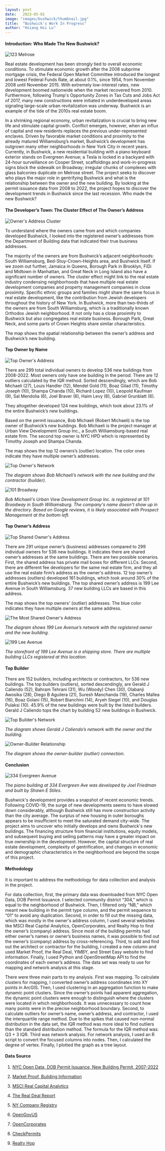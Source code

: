 ```yaml
---
layout: post
date:   2023-05-01
image: "images/bushwick/thumbnail.jpg"
title:  "Bushwick's Work In Progress"
author: "Hsiang Hsi Lu"
---
```

#### Introduction: Who Made The New Bushwick?

![123 Melrose](/conflict_urbanism_sp2023/images/bushwick/123melrose.jpg)

Real estate development has been strongly tied to overall economic conditions. To stimulate economic growth after the 2008 subprime mortgage crisis, the Federal Open Market Committee introduced the longest and lowest Federal Funds Rate, at about 0.1%, since 1954, from November 2008 until November 2015. With extremely low-interest rates, new development boomed nationwide when the market recovered from 2010. Furthermore, following Trump's Opportunity Zones in Tax Cuts and Jobs Act of 2017, many new constructions were initiated in underdeveloped areas signaling large-scale urban revitalization was underway. Bushwick is an example of the tide of the 2010s real estate boom.

In a shrinking regional economy, urban revitalization is crucial to bring new life and stimulate capital growth. Conflict emerges, however, when an influx of capital and new residents replaces the previous under-represented enclaves. Driven by favorable market conditions and proximity to the already matured Williamsburg’s market, Bushwick’s development has outgrown many other neighborhoods in New York City in recent years. Currently, in Bushwick, a new residential building with a piano keyboard exterior stands on Evergreen Avenue; a Tesla is locked in a backyard with 24-hour surveillance on Cooper Street, scaffoldings and work-in-progress signs block the sidewalk on Broadway; irregular chunks of complexes with glass balconies duplicate on Melrose street. The project seeks to discover who plays the major role in gentrifying Bushwick and what is the relationship between the owner and the new building. By looking at the permit issuance data from 2008 to 2022, the project hopes to discover the development trends in Bushwick since the last recession. Who made the new Bushwick?

 
#### The Developer’s Town: The Cluster Effect of The Owner’s Address

![Owner's Address Cluster](/conflict_urbanism_sp2023/images/bushwick/hhl_map1.jpg)

To understand where the owners came from and which companies developed Bushwick, I looked into the registered owner’s addresses from the Department of Building data that indicated their true business addresses.

The majority of the owners are from Bushwick’s adjacent neighborhoods: South Williamsburg, Bed-Stuy-Crown-Heights area, and Bushwick itself. If we zoom out further, Jamaica in Queens, Borough Park in Brooklyn, FiDi and Midtown in Manhattan, and Great Neck in Long Island also have a significant number of owners. The cluster effect might link to the real estate industry condensing neighborhoods that have multiple real estate development companies and property management companies in close proximity. Specific ethnic groups and families might share the same focus in real estate development, like the contribution from Jewish developers throughout the history of New York. In Bushwick, more than two-thirds of the owners are from South Williamsburg, which is a traditionally known Orthodox Jewish neighborhood. It not only has a close proximity to Bushwick but also congregates real estate business. Borough Park, Great Neck, and some parts of Crown Heights share similar characteristics.

The map shows the spatial relationship between the owner’s address and Bushwick’s new building.


#### Top Owner by Name

![Top Owner's Address](/conflict_urbanism_sp2023/images/bushwick/hhl_map2.jpg)

There are 299 total individual owners to develop 536 new buildings from 2008-2022. Most owners only have one building in the period. There are 12 outliers calculated by the IQR method. Sorted descendingly, which are Bob Michaeli (27), Louis Handler (12), Mendel Gold (11), Boaz Gilad (11), Timothy Joseph (10), Shampa Chanda (10), Richard Lopez (10), Leopold Kaufman (9), Sal Mendolia (6), Joel Braver (6), Haim Levy (6), Gabriel Grunblatt (6). 

They altogether developed 124 new buildings, which took about 23.1% of the entire Bushwick’s new buildings.

Based on the permit issuance, Bob Michaeli (Robert Michaeli) is the top owner of Bushwick’s new buildings. Bob Michaeli is the project manager at Urban View Development Group Inc., a South Williamsburg-based real estate firm. The second top owner is NYC HPD which is represented by Timothy Joseph and Shampa Chanda.

The map shows the top 12 owners’s (outlier) location. The color ones indicate they have multiple owner’s addresses.

![Top Owner's Network](/conflict_urbanism_sp2023/images/bushwick/hhl_chart1.jpg)

*The diagram shows Bob Michaeli’s network with the new building and the contractor (builder).*

![101 Broadway](/conflict_urbanism_sp2023/images/bushwick/101bway.jpg)

*Bob Michaeli's Urban View Development Group Inc. is registered at 101 Broadway in South Williamsburg. The company's name doesn't show up in the directory. Based on Google reviews, it is likely associated with Prospect Management at the bottom left.*


#### Top Owner’s Address

![Top Shared Owner's Address](/conflict_urbanism_sp2023/images/bushwick/hhl_map3.jpg)

There are 291 unique owner’s (business) addresses compared to 299 individual owners for 536 new buildings. It indicates there are shared owner’s addresses at the same buildings. There are two possible scenarios. First, the shared address has private mail boxes for different LLCs. Second, there are different fee developers for the same real estate firm, and they all use the real estate firm’s address as the owner's address. 12 top owner’s addresses (outliers) developed 161 buildings, which took around 30% of the entire Bushwick’s new buildings. The top shared owner’s address is 199 Lee Avenue in South Williamsburg. 37 new building LLCs are based in this address.

The map shows the top owners' (outlier) addresses. The blue color indicates they have multiple owners at the same address.

![The Most Shared Owner's Address](/conflict_urbanism_sp2023/images/bushwick/hhl_chart3.jpg)

*The diagram shows 199 Lee Avenue’s network with the registered owner and the new building.*

![199 Lee Avenue](/conflict_urbanism_sp2023/images/bushwick/199lee.jpg)

*The storefront of 199 Lee Avenue is a shipping store. There are multiple building LLCs registered at this location.*


#### Top Builder

There are 152 builders, including architects or contractors, for 536 new buildings. The top builders (outliers), sorted descendingly, are Gerald J Caliendo (52), Bahram Tehrani (31), Wu (Woody) Chen (30), Olabanji Awosika (28), Diego B Aguilera (21), Suresh Manchanda (19), Charles Mallea (16), Boaz Golani (15), Robert Bianchini (14), Aryeh Siegel (10), and Douglas Pulaksi (10). 45.9% of the new buildings were built by the listed builders. Gerald J Caliendo tops the chart by building 52 new buildings in Bushwick.

![Top Builder's Network](/conflict_urbanism_sp2023/images/bushwick/hhl_chart2.jpg)

*The diagram shows Gerald J Caliendo’s network with the owner and the building.*

![Owner-Builder Relationship](/conflict_urbanism_sp2023/images/bushwick/hhl_chart4.jpg)

*The diagram shows the owner-builder (outlier) connection.*


#### Conclusion

![334 Evergreen Avenue](/conflict_urbanism_sp2023/images/bushwick/334evergreen.jpg)

*The piano building at 334 Evergreen Ave was developed by Joel Friedman and built by Shawn E Stiles.*

Bushwick's development provides a snapshot of recent economic trends. Following COVID-19, the surge of new developments seems to have slowed down considerably, although Bushwick still has more construction activity than the city average. The surplus of new housing in outer boroughs appears to be insufficient to meet the saturated demand city-wide. The project aims to uncover who initially develops and owns Bushwick's new buildings. The financing structure from financial institutions, equity models, and subsequent buying and selling patterns may have a greater impact on true ownership in the development. However, the capital structure of real estate development, complexity of gentrification, and changes in economic and demographic characteristics in the neighborhood are beyond the scope of this project.


#### Methodology

It is important to address the methodology for data collection and analysis in the project.

For data collection, first, the primary data was downloaded from NYC Open Data, DOB Permit Issuance. I selected community district “304,” which is equal to the neighborhood of Bushwick. Then, I filtered only “NB,” which meant new building in the permit type column, and the permit sequence to “01” to avoid any duplication. Second, in order to fill out the missing data, which was mostly in the owner's address column, I used several websites like MSCI Real Capital Analytics, OpenCorporates, and Realty Hop to find the owner’s (company) address. Since most of the building permits had either owner’s names or owner’s business names, it was possible to find out the owner’s (company) address by cross-referencing. Third, to add and find out the architect or contractor for the building, I created a new column and used Market Proof, the Real Deal, YIMBY, and Street Easy website to find information. Finally, I used Python and OpenStreetMap API to find the coordinates of each owner’s address. The data set was ready to use for mapping and network analysis at this stage.

There were three main parts to my analysis. First was mapping. To calculate clusters for mapping, I converted owner’s address coordinates into XY points in ArcGIS. Then, I used clustering in an aggregation function to make dynamic point clusters. Since the owner’s points had apparent aggregation, the dynamic point clusters were enough to distinguish where the clusters were located in which neighborhoods. It was unnecessary to count how many points were in the precise neighborhood boundary. Second, to calculate outliers for owner’s name, owner’s address, and contractor, I used the interquartile range method. Due to the spikes that caused non-normal distribution in the data set, the IQR method was more ideal to find outliers than the standard distribution method. The formula for the IQR method was: Q3 + 3 IQR. Third was network analysis. For network analysis, I used an R script to convert the focused columns into nodes. Then, I calculated the degree of vertex. Finally, I plotted the graph as a tree layout.


#### Data Source

1. [NYC Open Data, DOB Permit Issuance, New Building Permit, 2007-2022](https://data.cityofnewyork.us/Housing-Development/DOB-Permit-Issuance/ipu4-2q9a)

2. [Market Proof, Building Information](https://nyc.marketproof.com/)

3. [MSCI Real Capital Analytics](https://app.rcanalytics.com/)

4. [The Real Deal Report](https://therealdeal.com/)

5. [NY Company Registry](https://www.nycompanyregistry.com)

6. [OpenGovUS](https://opengovus.com/)

7. [OpenCorporates](https://opencorporates.com/)

8. [CheckPermits](https://www.checkpermits.com/)

9. [Realty Hop](https://www.realtyhop.com/)